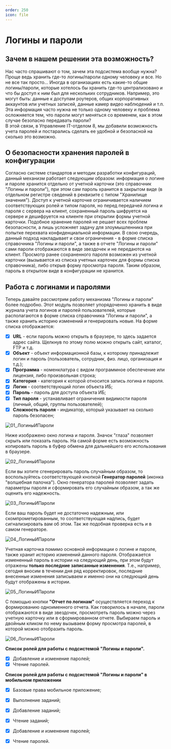 ```yaml
---
order: 250
icon: file
---
```


# Логины и пароли

## Зачем в нашем решении эта возможность?

Нас часто спрашивают о том, зачем эта подсистема вообще нужна? Проще ведь хранить где-то логины/пароли одному человеку и все. Но не все так просто...
Иногда в организациях есть какие-то общие логины/пароли, которые хотелось бы хранить где-то централизовано и что бы доступ к ним был для нескольких сотрудников. Например, это могут быть: данные к доступам роутеров, общих корпоративных аккаунтов или учетных записей, данные камер видео наблюдений и т.п. Эта информация часто нужна не только одному человеку и проблема осложняется тем, что пароли могут меняться со временем, как в этом случае безопасно передавать пароли?  
В этой связи, в Управление IT-отделом 8, мы добавили возможность учета паролей и постарались сделать ее удобной и безопасной на сколько это возможно.

## О безопасности хранения паролей в конфигурации

Согласно системе стандартов и методик разработки конфигураций, данный механизм работает следующим образом: информация о логине и пароле хранится отдельно от учетной карточки (это справочник "Логины и пароли"), при этом сам пароль хранится в закрытом виде (в отдельном регистре сведений в реквизите с типом "Хранилище значения"). Доступ к учетной карточке ограничивается наличием соответствующих ролей и типом пароля, но перед передачей логина и пароля с сервера на клиент, сохраненный пароль шифруется на сервере и дешифруется на клиенте при открытии формы учетной карточки. Подобное хранение паролей не решает всех проблем безопасности, а лишь усложняет задачу для злоумышленника при попытке перехвата конфиденциальной информации. В свою очередь, данный подход накладывает и свои ограничения - в форме списка справочника "Логины и пароли", а также в отчете "Логины и пароли" сами пароли отображаются в виде звездочек и не передаются на клиент. Просмотр ранее сохраненного пароля возможен из учетной карточки (вызывается из списка учетных карточек для формы списка справочника), либо открыв форму просмотра пароля.
Таким образом, пароль в открытом виде в конфигурации не хранится.

## Работа с логинами и паролями

Теперь давайте рассмотрим работу механизма "Логины и пароли" более подробно. Этот модуль позволяет упорядоченно хранить в виде журнала учета логинов и паролей пользователей, которые располагаются в форме списка справочника "Логины и пароли", а также хранить историю изменений и генерировать новые. На форме списка отображается:

* [x] **URL** - если пароль можно открыть в браузере, то здесь задается адрес сайта. Щелкнув по этому полю можно открыть сайт, каталог, FTP и т.д.  
* [x] **Объект** - объект информационной базы, к которому принадлежит логин и пароль (пользователь, сотрудник, физ. лицо, организация и т.д.);  
* [x] **Программа** - номенклатура с видом программное обеспечение или лицензия, либо произвольная строка;  
* [x] **Категория** - категория к которой относится запись логина и пароля.  
* [x] **Логин** - соответствующий логин объекта ИБ;  
* [x] **Пароль** - пароль для доступа объекта ИБ;  
* [x] **Тип пароля** - устанавливает ограничения видимости пароля (личный, общий, группы пользователей);  
* [x] **Сложность пароля** - индикатор, который указывает на сколько пароль безопасен;  

![01_ЛогиныИПароли](static/01_ЛогиныИПароли.png)

Ниже изображено окно логина и пароля. Значок "глаза" позволяет скрыть или показать пароль. На самой форме есть возможность копировать пароль в буфер обмена для дальнейшего его использования в браузере.

![02_ЛогиныИПароли](static/02_ЛогиныИПароли.png)

Если вы хотите сгенерировать пароль случайным образом, то воспользуйтесь соответствующей кнопкой **Генератор паролей** (иконка "волшебная палочка"). Окно генератора паролей позволяет задать параметры пароля и сформировать его случайным образом, а так же оценить его надежность.

![03_ЛогиныИПароли](static/03_ЛогиныИПароли.png)

Если ваш пароль будет не достаточно надежным, или скомпрометированным, то соответствующая надпись, будет сигнализировать вам об этом. Так же подобная проверка есть и в самом генераторе.

![04_ЛогиныИПароли](static/04_ЛогиныИПароли.png)

Учетная карточка помимо основной информации о логине и пароле, также хранит историю изменений данного пароля. Отображается измененный пароль в истории на следующий день, при этом будут отражены **только последние записанные изменения**. Т.е., например, сегодня вносим в течении дня ряд корректировок, последние внесенные изменения записываем и именно они на следующий день будут отображены в истории.

![05_ЛогиныИПароли](static/05_ЛогиныИПароли.png)

С помощью кнопки **"Отчет по логинам"** осуществляется переход к формированию одноименного отчета. Как говорилось в начале, пароли отображаются в виде звездочек, просмотреть пароль можно через учетную карточку или в сформированном отчете. Выбираем пароль и двойным кликом по нему вызываем форму просмотра паролей, в которой можно отобразить пароль.

![06_ЛогиныИПароли](static/06_ЛогиныИПароли.png)

**Список ролей для работы с подсистемой "Логины и пароли".**
* [x] Добавление и изменение паролей;
* [x] Чтение паролей.

**Список ролей для работы с подсистемой "Логины и пароли" в мобильном приложении**
* [x] Базовые права мобильное приложение;
* [x] Выполнение заданий;
* [x] Добавление заданий;
* [x] Чтение заданий;
* [x] Добавление и изменение паролей;
* [x] Чтение паролей.

